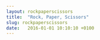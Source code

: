 ```yaml
---
layout: rockpaperscissors
title:  "Rock, Paper, Scissors"
slug: rockpaperscissors
date:   2016-01-01 10:10:10 +0100
---
```

